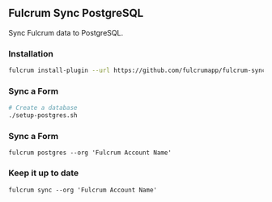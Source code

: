 ## Fulcrum Sync PostgreSQL

Sync Fulcrum data to PostgreSQL.

### Installation

```sh
fulcrum install-plugin --url https://github.com/fulcrumapp/fulcrum-sync-postgres
```

### Sync a Form

```sh
# Create a database
./setup-postgres.sh
```

### Sync a Form

```
fulcrum postgres --org 'Fulcrum Account Name'
```

### Keep it up to date

```
fulcrum sync --org 'Fulcrum Account Name'
```
